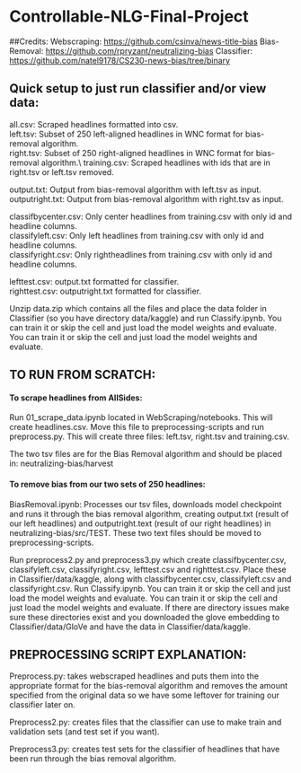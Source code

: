 # Controllable-NLG-Final-Project

##Credits:
Webscraping: https://github.com/csinva/news-title-bias
Bias-Removal: https://github.com/rpryzant/neutralizing-bias
Classifier: https://github.com/natel9178/CS230-news-bias/tree/binary

## Quick setup to just run classifier and/or view data:
all.csv: Scraped headlines formatted into csv. \
left.tsv: Subset of 250 left-aligned headlines in WNC format for bias-removal algorithm. \
right.tsv: Subset of 250 right-aligned headlines in WNC format for bias-removal algorithm.\ 
training.csv: Scraped headlines with ids that are in right.tsv or left.tsv removed.

output.txt:  Output from bias-removal algorithm with left.tsv as input.\
outputright.txt: Output from bias-removal algorithm with right.tsv as input.

classifbycenter.csv: Only center headlines from training.csv with only id and headline columns.\
classifyleft.csv: Only left headlines from training.csv with only id and headline columns.\
classifyright.csv: Only rightheadlines from training.csv with only id and headline columns.

lefttest.csv: output.txt formatted for classifier.\
righttest.csv: outputright.txt formatted for classifier.


Unzip data.zip which contains all the files and place the data folder in Classifier (so you have directory data/kaggle) and run Classify.ipynb. You can train it or skip the cell and just load the model weights and evaluate. You can train it or skip the cell and just load the model weights and evaluate. 



## TO RUN FROM SCRATCH: 

#### To scrape headlines from AllSides:
Run 01_scrape_data.ipynb located in WebScraping/notebooks. This will create headlines.csv.
Move this file to preprocessing-scripts and run preprocess.py. This will create three files: left.tsv, right.tsv and training.csv.

The two tsv files are for the Bias Removal algorithm and should be placed in:
neutralizing-bias/harvest

#### To remove bias from our two sets of 250 headlines:
BiasRemoval.ipynb: Processes our tsv files, downloads model checkpoint and runs it through the bias removal algorithm, creating output.txt (result of our left headlines) and outputright.text (result of our right headlines) in neutralizing-bias/src/TEST. These two text files should be moved to preprocessing-scripts. 


Run preprocess2.py and preprocess3.py which create classifbycenter.csv, classifyleft.csv, classifyright.csv, lefttest.csv and righttest.csv. Place these in Classifier/data/kaggle, along with classifbycenter.csv, classifyleft.csv and classifyright.csv. 
Run Classify.ipynb. You can train it or skip the cell and just load the model weights and evaluate. You can train it or skip the cell and just load the model weights and evaluate. 
If there are directory issues make sure these directories exist and you downloaded the glove embedding to Classifier/data/GloVe and have the data in Classifier/data/kaggle.

## PREPROCESSING SCRIPT EXPLANATION:

Preprocess.py: takes webscraped headlines and puts them into the appropriate format for the bias-removal algorithm and removes the amount specified from the original data so we have some leftover for training our classifier later on.

Preprocess2.py: creates files that the classifier can use to make train and validation sets (and test set if you want).

Preprocess3.py: creates test sets for the classifier of headlines that have been run through the bias removal algorithm.
